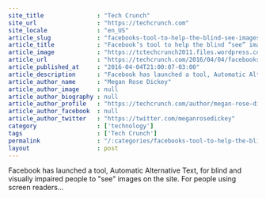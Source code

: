 ```yaml
---
site_title               : "Tech Crunch"
site_url                 : "https://techcrunch.com"
site_locale              : "en_US"
article_slug             : "facebooks-tool-to-help-the-blind-see-images-just-launched-for-ios"
article_title            : "Facebook’s tool to help the blind “see” images just launched for iOS"
article_image            : "https://tctechcrunch2011.files.wordpress.com/2016/04/image_accessibility_team.jpg?w=764&h=400&crop=1"
article_url              : "https://techcrunch.com/2016/04/04/facebooks-tool-to-help-the-blind-see-images-just-launched-for-ios/"
article_published_at     : "2016-04-04T21:00:07-03:00"
article_description      : "Facebook has launched a tool, Automatic Alternative Text, for blind and visually impaired people to 'see' images on the site. For people using screen readers..."
article_author_name      : "Megan Rose Dickey"
article_author_image     : null
article_author_biography : null
article_author_profile   : "https://techcrunch.com/author/megan-rose-dickey/"
article_author_facebook  : null
article_author_twitter   : "https://twitter.com/meganrosedickey"
category                 : ['technology']
tags                     : ['Tech Crunch']
permalink                : "/:categories/facebooks-tool-to-help-the-blind-see-images-just-launched-for-ios/"
layout                   : post
---
```


Facebook has launched a tool, Automatic Alternative Text, for blind and visually impaired people to "see" images on the site. For people using screen readers...
